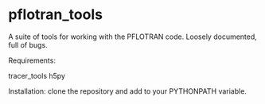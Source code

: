 # pflotran_tools

A suite of tools for working with the PFLOTRAN code. Loosely documented, full of bugs.

Requirements:

tracer_tools
h5py

Installation:
clone the repository and add to your PYTHONPATH variable.
